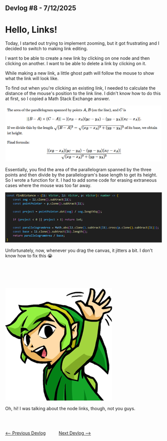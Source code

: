 ## Devlog #8 - 7/12/2025
# Hello, Links!

Today, I started out trying to implement zooming, but it got frustrating and I decided to switch to making link editing.

I want to be able to create a new link by clicking on one node and then clicking on another.
I want to be able to delete a link by clicking on it.

While making a new link, a little ghost path will follow the mouse to show what the link will look like.

To find out when you're clicking an existing link, I needed to calculate the distance of the mouse's position to the link line. I didn't know how to do this at first, so I copied a Math Stack Exchange answer.

![Answer](img/devlog_8_stack_exchange.png)

Essentially, you find the area of the parallelogram spanned by the three points and then divide by the parallelogram's base length to get its height.
So I wrote a function for it. I had to add some code for erasing extraneous cases where the mouse was too far away.

![Function](img/devlog_8_function.png)

Unfortunately, now, whenever you drag the canvas, it jitters a bit. I don't know how to fix this :sob:

<br>
<br>
<br>
<br>

![Hi-yah!!!](img/link_hi.png)

Oh, hi! I was talking about the node links, though, not you guys.

<br>
<br>

[<-- Previous Devlog](DEVLOG_7.md)   [Next Devlog -->](DNA_DEVLOG_9.md)
